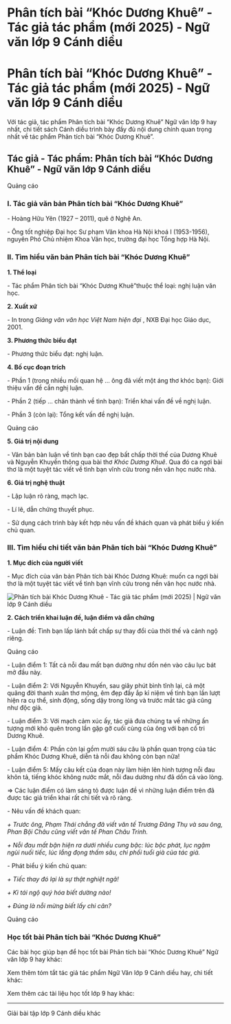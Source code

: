 # Phân tích bài “Khóc Dương Khuê” - Tác giả tác phẩm (mới 2025) - Ngữ văn lớp 9 Cánh diều

# Phân tích bài “Khóc Dương Khuê” - Tác giả tác phẩm (mới 2025) - Ngữ văn lớp 9 Cánh diều

Với tác giả, tác phẩm Phân tích bài “Khóc Dương Khuê” Ngữ văn lớp 9 hay nhất, chi tiết sách Cánh diều trình bày đầy đủ nội dung chính quan trọng nhất về tác phẩm Phân tích bài “Khóc Dương Khuê”.

## Tác giả - Tác phẩm: Phân tích bài “Khóc Dương Khuê” - Ngữ văn lớp 9 Cánh diều

Quảng cáo

### **I. Tác giả văn bản Phân tích bài “Khóc Dương Khuê”**

\- Hoàng Hữu Yên (1927 – 2011), quê ở Nghệ An.

\- Ông tốt nghiệp Đại học Sư phạm Văn khoa Hà Nội khoá I (1953-1956), nguyên Phó Chủ nhiệm Khoa Văn học, trường đại học Tổng hợp Hà Nội.

### **II. Tìm hiểu văn bản Phân tích bài “Khóc Dương Khuê”**

**1\. Thể loại**

\- Tác phẩm Phân tích bài “Khóc Dương Khuê”thuộc thể loại: nghị luận văn học.

**2\. Xuất xứ**

\- In trong _Giảng văn văn học Việt Nam hiện đại_ , NXB Đại học Giáo dục, 2001.

**3\. Phương thức biểu đạt**

\- Phương thức biểu đạt: nghị luận.

**4\. Bố cục đoạn trích**

\- Phần 1 (trong nhiều mối quan hệ … ông đã viết một áng thơ khóc bạn): Giới thiệu vấn đề cần nghị luận.

\- Phần 2 (tiếp … chân thành về tình bạn): Triển khai vấn đề về nghị luận.

\- Phần 3 (còn lại): Tổng kết vấn đề nghị luận.

Quảng cáo

**5\. Giá trị nội dung**

\- Văn bản bàn luận về tình bạn cao đẹp bất chấp thời thế của Dương Khuê và Nguyễn Khuyến thông qua bài thơ _Khóc Dương Khuê_. Qua đó ca ngợi bài thơ là một tuyệt tác viết về tình bạn vĩnh cửu trong nền văn học nước nhà.

**6\. Giá trị nghệ thuật**

\- Lập luận rõ ràng, mạch lạc.

\- Lí lẽ, dẫn chứng thuyết phục.

\- Sử dụng cách trình bày kết hợp nêu vấn đề khách quan và phát biểu ý kiến chủ quan.

### **III. Tìm hiểu chi tiết văn bản Phân tích bài “Khóc Dương Khuê”**

**1\. Mục đích của người viết**

\- Mục đích của văn bản Phân tích bài Khóc Dương Khuê: muốn ca ngợi bài thơ là một tuyệt tác viết về tình bạn vĩnh cửu trong nền văn học nước nhà.

![Phân tích bài Khóc Dương Khuê - Tác giả tác phẩm \(mới 2025\) | Ngữ văn lớp 9 Cánh diều](https://vietjack.com/soan-van-lop-9-cd/images/tac-gia-tac-pham-phan-tich-bai-khoc-duong-khue-236337.PNG)

**2\. Cách triển khai luận đề, luận điểm và dẫn chứng**

\- Luận đề: Tình bạn lấp lánh bất chấp sự thay đổi của thời thế và cảnh ngộ riêng.

Quảng cáo

\- Luận điểm 1: Tất cả nỗi đau mất bạn dường như dồn nén vào câu lục bát mở đầu này.

\- Luận điểm 2: Với Nguyễn Khuyến, sau giây phút bình tĩnh lại, cả một quãng đời thanh xuân thơ mộng, êm đẹp đầy ắp kỉ niệm về tình bạn lần lượt hiện ra cụ thể, sinh động, sống dậy trong lòng và trước mắt tác giả cũng như độc giả.

\- Luận điểm 3: Với mạch cảm xúc ấy, tác giả đưa chúng ta về những ấn tượng mới khó quên trong lần gặp gỡ cuối cùng của ông với bạn cố tri Dương Khuê.

\- Luận điểm 4: Phần còn lại gồm mười sáu câu là phần quan trọng của tác phẩm Khóc Dương Khuê, diễn tả nỗi đau không còn bạn nữa!

\- Luận điểm 5: Mấy câu kết của đoạn này làm hiện lên hình tượng nỗi đau khôn tả, tiếng khóc không nước mắt, nỗi đau dường như đã dồn cả vào lòng.

=> Các luận điểm có làm sáng tỏ được luận đề vì những luận điểm trên đã được tác giả triển khai rất chi tiết và rõ ràng.

\- Nêu vấn đề khách quan:

_\+ Trước ông, Phạm Thái chẳng đã viết văn tế Trương Đăng Thụ và sau ông, Phan_ _Bội Châu cũng viết văn tế Phan Châu Trinh._

_\+ Nỗi đau mất bận hiện ra dưới nhiều cung bậc: lúc bộc phát, lục ngậm ngùi nuối_ _tiếc, lúc lắng đọng thấm sâu, chi phối tuổi già của tác giả._

\- Phát biểu ý kiến chủ quan:

_\+ Tiếc thay đó lại là sự thật nghiệt ngã!_

_\+ Kì tái ngộ quý hóa biết dường nào!_

_\+ Đúng là nỗi mừng biết lấy chi cân?_

Quảng cáo

### **Học tốt bài Phân tích bài “Khóc Dương Khuê”**

Các bài học giúp bạn để học tốt bài Phân tích bài “Khóc Dương Khuê” Ngữ văn lớp 9 hay khác:

Xem thêm tóm tắt tác giả tác phẩm Ngữ Văn lớp 9 Cánh diều hay, chi tiết khác:

Xem thêm các tài liệu học tốt lớp 9 hay khác:

* * *

Giải bài tập lớp 9 Cánh diều khác
